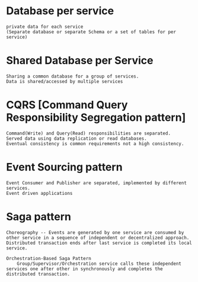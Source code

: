 # Database per service
	private data for each service
	(Separate database or separate Schema or a set of tables for per service)

# Shared Database per Service
	Sharing a common database for a group of services.
	Data is shared/accessed by multiple services

# CQRS [Command Query Responsibility Segregation pattern]

	Command(Write) and Query(Read) responsibilities are separated.
	Served data using data replication or read databases.
	Eventual consistency is common requirements not a high consistency.

#  Event Sourcing pattern
	Event Consumer and Publisher are separated, implemented by different services.
	Event driven applications
# Saga pattern
	Choreography -- Events are generated by one service are consumed by other service in a sequence of independent or decentralized approach. Distributed transaction ends after last service is completed its local service. 
	
	Orchestration-Based Saga Pattern
		Group/Supervisor/Orchestration service calls these independent services one after other in synchronously and completes the distributed transaction.
		
	
